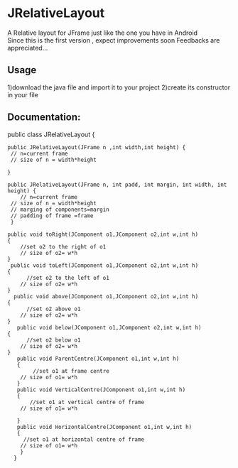 # JRelativeLayout
A Relative layout for JFrame just like the one you have in Android  
Since this is the first version , expect improvements soon
Feedbacks are appreciated...
## Usage
1)download the java file and import it to your project
2)create its constructor in your file
## Documentation:
public class JRelativeLayout {
    
    public JRelativeLayout(JFrame n ,int width,int height) {
     // n=current frame
     // size of n = width*height
     
    }

    public JRelativeLayout(JFrame n, int padd, int margin, int width, int height) {
        // n=current frame
     // size of n = width*height
     // marging of components=margin
     // padding of frame =frame
     }
    
    public void toRight(JComponent o1,JComponent o2,int w,int h)
    {
        //set o2 to the right of o1
        // size of o2= w*h
    }
     public void toLeft(JComponent o1,JComponent o2,int w,int h)
    {
          //set o2 to the left of o1
        // size of o2= w*h
    }
      public void above(JComponent o1,JComponent o2,int w,int h)
    {
          //set o2 above o1
        // size of o2= w*h
    }
       public void below(JComponent o1,JComponent o2,int w,int h)
    {
          //set o2 below o1
        // size of o2= w*h
    }
       public void ParentCentre(JComponent o1,int w,int h)
       {
            //set o1 at frame centre
        // size of o1= w*h
       }
       public void VerticalCentre(JComponent o1,int w,int h)
       {
           //set o1 at vertical centre of frame
        // size of o1= w*h
           
       }
       public void HorizontalCentre(JComponent o1,int w,int h)
       {
         //set o1 at horizontal centre of frame
        // size of o1= w*h
        }
      }
